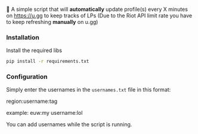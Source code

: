 🌟 A simple script that will **automatically** update profile(s) every X minutes on https://u.gg to keep tracks of LPs
(Due to the Riot API limit rate you have to keep refreshing **manually** on u.gg)

### Installation

Install the required libs
```sh
pip install -r requirements.txt
```

### Configuration

Simply enter the usernames in the `usernames.txt` file in this format:

region:username:tag

example: euw:my username:lol

You can add usernames while the script is running.

